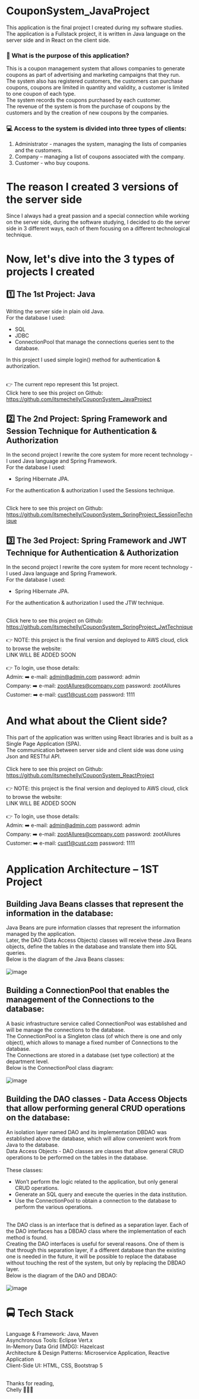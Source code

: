 # CouponSystem_JavaProject

This application is the final project I created during my software studies.<br/>
The application is a Fullstack project, it is written in Java language on the server side and in React on the client side.

### 🤔 What is the purpose of this application?
This is a coupon management system that allows companies to generate coupons as part of advertising and marketing campaigns that they run.<br/>
The system also has registered customers, the customers can purchase coupons, coupons are limited in quantity and validity, a customer is limited to one coupon of each type.<br/>
The system records the coupons purchased by each customer.<br/>
The revenue of the system is from the purchase of coupons by the customers and by the creation of new coupons by the companies.

### 💻 Access to the system is divided into three types of clients:
1. Administrator - manages the system, managing the lists of companies and the customers.<br/>
2. Company – managing a list of coupons associated with the company.<br/>
3. Customer - who buy coupons.<br/>

# The reason I created 3 versions of the server side
Since I always had a great passion and a special connection while working on the server side, during the software studying, I decided to do the server side in 3 different ways, each of them focusing on a different technological technique.

# Now, let's dive into the 3 types of projects I created

## 1️⃣ The 1st Project: Java
Writing the server side in plain old Java.<br/>
For the database I used:<br/>
-	SQL
-	JDBC
-	ConnectionPool that manage the connections queries sent to the database.<br/>

In this project I used simple login() method for authentication & authorization.<br/><br/>

👉 The current repo represent this 1st project.<br/>
Click here to see this project on Github:<br/>
https://github.com/itsmechelly/CouponSystem_JavaProject 

## 2️⃣ The 2nd Project: Spring Framework and Session Technique for Authentication & Authorization
In the second project I rewrite the core system for more recent technology - I used Java language and Spring Framework.<br/>
For the database I used:<br/>
-	Spring Hibernate JPA.<br/>

For the authentication & authorization I used the Sessions technique.<br/><br/>

Click here to see this project on Github:<br/>
https://github.com/itsmechelly/CouponSystem_SpringProject_SessionTechnique 

## 3️⃣ The 3ed Project: Spring Framework and JWT Technique for Authentication & Authorization
In the second project I rewrite the core system for more recent technology - I used Java language and Spring Framework.<br/>
For the database I used:<br/>
-	Spring Hibernate JPA.<br/>

For the authentication & authorization I used the JTW technique.<br/><br/>

Click here to see this project on Github:<br/>
https://github.com/itsmechelly/CouponSystem_SpringProject_JwtTechnique<br/><br/>
👉 NOTE: this project is the final version and deployed to AWS cloud, click to browse the website:<br/>
LINK WILL BE ADDED SOON
<br/><br/>
👉 To login, use those details:<br/>
Admin: ➡️ e-mail: admin@admin.com password: admin<br/>
Company: ➡️ e-mail: zootAllures@company.com password: zootAllures<br/>
Customer: ➡️ e-mail: cust1@cust.com password: 1111<br/>

# And what about the Client side?
This part of the application was written using React libraries and is built as a Single Page Application (SPA).<br/>
The communication between server side and client side was done using Json and RESTful API.<br/><br/>
Click here to see this project on Github:<br/>
https://github.com/itsmechelly/CouponSystem_ReactProject<br/><br/>
👉 NOTE: this project is the final version and deployed to AWS cloud, click to browse the website:<br/>
LINK WILL BE ADDED SOON
<br/><br/>
👉 To login, use those details:<br/>
Admin: ➡️ e-mail: admin@admin.com password: admin<br/>
Company: ➡️ e-mail: zootAllures@company.com password: zootAllures<br/>
Customer: ➡️ e-mail: cust1@cust.com password: 1111<br/>

# Application Architecture – 1ST Project
## Building Java Beans classes that represent the information in the database:
Java Beans are pure information classes that represent the information managed by the application.<br/>
Later, the DAO (Data Access Objects) classes will receive these Java Beans objects, define the tables in the database and translate them into SQL queries.<br/>
Below is the diagram of the Java Beans classes:<br/><br/>
![image](https://user-images.githubusercontent.com/60425986/230057713-4a48283c-67f8-4b87-8c46-4c9aac19b5c4.png)

## Building a ConnectionPool that enables the management of the Connections to the database:
A basic infrastructure service called ConnectionPool was established and will be manage the connections to the database.<br/>
The ConnectionPool is a Singleton class (of which there is one and only object), which allows to manage a fixed number of Connections to the database.<br/>
The Connections are stored in a database (set type collection) at the department level.<br/>
Below is the ConnectionPool class diagram:<br/><br/>
![image](https://user-images.githubusercontent.com/60425986/230059384-839e6b61-0a73-4c16-9b63-a9996e078149.png)

## Building the DAO classes - Data Access Objects that allow performing general CRUD operations on the database:
An isolation layer named DAO and its implementation DBDAO was established above the database, which will allow convenient work from Java to the database. <br/>
Data Access Objects - DAO classes are classes that allow general CRUD operations to be performed on the tables in the database.<br/><br/>
These classes:<br/>
-	Won’t perform the logic related to the application, but only general CRUD operations.
-	Generate an SQL query and execute the queries in the data institution.
-	Use the ConnectionPool to obtain a connection to the database to perform the various operations.<br/><br/>

The DAO class is an interface that is defined as a separation layer. Each of the DAO interfaces has a DBDAO class where the implementation of each method is found.<br/>
Creating the DAO interfaces is useful for several reasons. One of them is that through this separation layer, if a different database than the existing one is needed in the future, it will be possible to replace the database without touching the rest of the system, but only by replacing the DBDAO layer.<br/>
Below is the diagram of the DAO and DBDAO:<br/><br/>
![image](https://user-images.githubusercontent.com/60425986/230059954-68a35bac-78f3-4a61-9818-c73cf3dc6463.png)







# 🚍 Tech Stack
Language & Framework: Java, Maven
<br/>
Asynchronous Tools: Eclipse Vert.x
<br/>
In-Memory Data Grid (IMDG): Hazelcast
<br/>
Architecture & Design Patterns: Microservice Application, Reactive Application
<br/>
Client-Side UI: HTML, CSS, Bootstrap 5
<br/>


<br/>
Thanks for reading,
<br/>
Chelly 👩🏻‍💻
